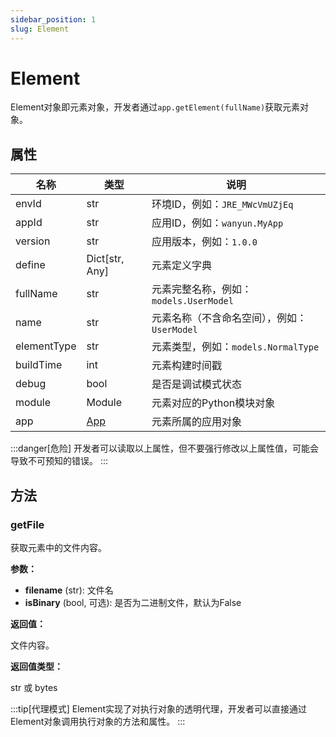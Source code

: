 ```yaml
---
sidebar_position: 1
slug: Element
---
```


# Element
Element对象即元素对象，开发者通过`app.getElement(fullName)`获取元素对象。

## 属性
| 名称 | 类型 | 说明 |
|------|------|------|
| envId | str | 环境ID，例如：`JRE_MWcVmUZjEq` |
| appId | str | 应用ID，例如：`wanyun.MyApp` |
| version | str | 应用版本，例如：`1.0.0` |
| define | Dict[str, Any] | 元素定义字典 |
| fullName | str | 元素完整名称，例如：`models.UserModel` |
| name | str | 元素名称（不含命名空间），例如：`UserModel` |
| elementType | str | 元素类型，例如：`models.NormalType` |
| buildTime | int | 元素构建时间戳 |
| debug | bool | 是否是调试模式状态|
| module | Module | 元素对应的Python模块对象 |
| app | [App](../applications/App) | 元素所属的应用对象|

:::danger[危险]
开发者可以读取以上属性，但不要强行修改以上属性值，可能会导致不可预知的错误。
:::

## 方法 
### getFile
获取元素中的文件内容。

**参数：**

* **filename** (str): 文件名
* **isBinary** (bool, 可选): 是否为二进制文件，默认为False

**返回值：** 

文件内容。

**返回值类型：** 

str 或 bytes

:::tip[代理模式]
Element实现了对执行对象的透明代理，开发者可以直接通过Element对象调用执行对象的方法和属性。
:::
